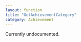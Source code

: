```yaml
---
layout: function
title: "GetAchievementCategory"
category: Achievement
---
```


Currently undocumented.